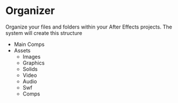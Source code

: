 # Organizer
Organize your files and folders within your After Effects projects.
The system will create this structure
- Main Comps
- Assets
    - Images
    - Graphics
    - Solids
    - Video
    - Audio
    - Swf
    - Comps
    
